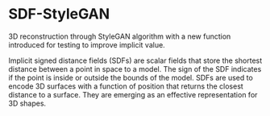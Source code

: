 # SDF-StyleGAN
3D reconstruction through StyleGAN algorithm with a new function introduced for testing to improve implicit value.

Implicit signed distance fields (SDFs) are scalar fields that store the shortest distance between a point in space to a model. The sign of the SDF indicates if the point is inside or outside the bounds of the model. 
SDFs are used to encode 3D surfaces with a function of position that returns the closest distance to a surface. They are emerging as an effective representation for 3D shapes. 

